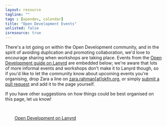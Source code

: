 ```yaml
---
layout: resource
tagline: ""
tags : [opendev, calendar]
title: "Open Development Events"
unlisted: false
isresource: true
---
```


There's a lot going on within the Open Development community, and in the spirit of avoiding duplication and promoting collaboration, we'd love to encourage sharing when workshops are taking place. Events from the [Open Development guide on Lanyrd](http://lanyrd.com/guides/open-development/) are embedded below; we're aware that lots of more informal events and workshops don't make it to Lanyrd though, so if you'd like to let the community know about upcoming events you're organising, drop Zara a line on [zara.rahman[at]okfn.org](mailto:zara.rahman@okfn.org), or simply [submit a pull request](https://github.com/zararah/opendevtoolkit/blob/gh-pages/resources/opendev-events.md) and add it to the page yourself. 

If you have other suggestions on how things could be best organised on this page, let us know! 

<div style="padding:30px;"> 
	<div class="lanyrd-target-guide">
    <a href="http://lanyrd.com/guides/open-development/"
        class="lanyrd-guide"
        data-lanyrd-context="future"
        data-lanyrd-number="3"
        data-lanyrd-template="eventsonly"
        data-lanyrd-iframe="yes">
        Open Development on Lanyrd
    </a>
	</div>
</div>


<script src="http://cdn.lanyrd.net/badges/embed-v1.min.js"></script>
